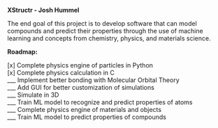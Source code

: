 **XStructr - Josh Hummel**

The end goal of this project is to develop software that can model compounds and predict their properties through the use of machine learning
and concepts from chemistry, physics, and materials science.

**Roadmap:**<br />

[x] Complete physics engine of particles in Python <br />
[x] Complete physics calculation in C <br />
___ Implement better bonding with Molecular Orbital Theory <br />
___ Add GUI for better customization of simulations <br />
___ Simulate in 3D <br />
___ Train ML model to recognize and predict properties of atoms <br />
___ Complete physics engine of materials and objects <br />
___ Train ML model to predict properties of compounds <br />

